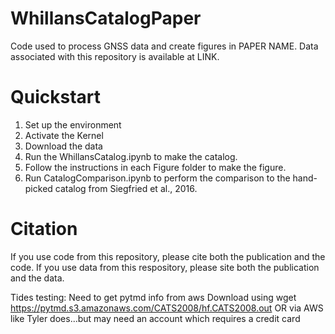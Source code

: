 # WhillansCatalogPaper

Code used to process GNSS data and create figures in PAPER NAME. Data associated with this repository is available at LINK. 

# Quickstart
1. Set up the environment
2. Activate the Kernel
3. Download the data
4. Run the WhillansCatalog.ipynb to make the catalog.
5. Follow the instructions in each Figure folder to make the figure.
6. Run CatalogComparison.ipynb to perform the comparison to the hand-picked catalog 
from Siegfried et al., 2016.

# Citation
If you use code from this repository, please cite both the publication and the code.
If you use data from this respository, please site both the publication and the data.

Tides testing: Need to get pytmd info from aws
Download using wget https://pytmd.s3.amazonaws.com/CATS2008/hf.CATS2008.out
OR via AWS like Tyler does...but may need an account which requires a credit card
